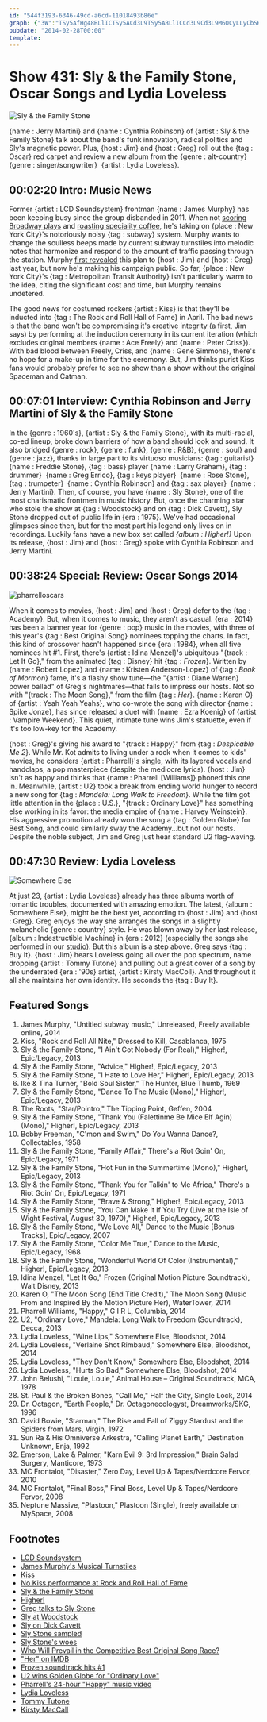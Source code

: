 ```yaml
---
id: "544f3193-6346-49cd-a6cd-11018493b86e"
graph: {"3W":"TSy5AfHg48BLlICTSy5ACd3L9TSy5ABLlICCd3L9Cd3L9M6OCyLLyCbSHgLHGbUsiSHgLHSHgLHwJyfABE43FSHgLH","BP":"3jrd1jlNJxiFTswj8LuM2Yk4tBMNqgDItVXJ4yBuMM27xvwobT9NMWNBCimsKoWZmpqb9QnGBA2pqb9Q","1S0":"X6cfdiJzX4BHm1GaBZZ9ErJq6S5XD1ENuzqS5XD1BEsGKThff3BEsGKENuzqENuzqGAI5kENuzqiz7nfENuzqThff3ENuzqp5o0iThff3p5o0iThff3iz7nfGAI5kThff34tZjqiz7nf1SxPRiJzX4dTOfpiJzX4e9cc3iJzX4iJzX4wRGXv9w2aHwRGXvODERudTOfp9jnRZaBZZ9aBZZ9r8caIaBZZ9nmGDy9jnRZr8caIGAln0HA3gpHA3gpyHtqzGcknYyHtqzGAln0yHtqz","276":"HbBgOjsZm3HbBgOI9PgrBCW2xHbBgODgehxHbBgO7q8hCHbBgO97qipDgehx97qipX6cfd97qipBHm1G"}
pubdate: "2014-02-28T00:00"
template: 
---
```






# Show 431: Sly & the Family Stone, Oscar Songs and Lydia Loveless

![Sly & the Family Stone](https://static.soundopinions.org/images/2014/sly_web.jpg)

{name : Jerry Martini} and {name : Cynthia Robinson} of {artist : Sly & the Family Stone} talk about the band's funk innovation, radical politics and Sly's magnetic power. Plus, {host : Jim} and {host : Greg} roll out the {tag : Oscar} red carpet and review a new album from the {genre : alt-country}  {genre : singer/songwriter}  {artist : Lydia Loveless}.



## 00:02:20 Intro: Music News

Former {artist : LCD Soundsystem} frontman {name : James Murphy} has been keeping busy since the group disbanded in 2011. When not [scoring Broadway plays](show/414/) and [roasting speciality coffee](http://www.bluebottlecoffee.com/products/house-of-good), he's taking on {place : New York City}'s notoriously noisy {tag : subway} system. Murphy wants to change the soulless beeps made by current subway turnstiles into melodic notes that harmonize and respond to the amount of traffic passing through the station. Murphy [first revealed](https://soundcloud.com/soundopinions/james-murphy-on-his-dream-nyc) this plan to {host : Jim} and {host : Greg} last year, but now he's making his campaign public. So far, {place : New York City}'s {tag : Metropolitan Transit Authority} isn't particularly warm to the idea, citing the significant cost and time, but Murphy remains undetered.

The good news for costumed rockers {artist : Kiss} is that they'll be inducted into {tag : The Rock and Roll Hall of Fame} in April. The bad news is that the band won't be compromising it's creative integrity (a first, Jim says) by performing at the induction ceremony in its current iteration (which excludes original members {name : Ace Freely} and {name : Peter Criss}). With bad blood between Freely, Criss, and {name : Gene Simmons}, there's no hope for a make-up in time for the ceremony. But, Jim thinks purist Kiss fans would probably prefer to see no show than a show without the original Spaceman and Catman.



## 00:07:01 Interview: Cynthia Robinson and Jerry Martini of Sly & the Family Stone

In the {genre : 1960's}, {artist : Sly & the Family Stone}, with its multi-racial, co-ed lineup, broke down barriers of how a band should look and sound. It also bridged {genre : rock}, {genre : funk}, {genre : R&B}, {genre : soul} and {genre : jazz}, thanks in large part to its virtuoso musicians: {tag : guitarist}  {name : Freddie Stone}, {tag : bass} player {name : Larry Graham}, {tag : drummer}  {name : Greg Errico}, {tag : keys player}  {name : Rose Stone}, {tag : trumpeter}  {name : Cynthia Robinson} and {tag : sax player}  {name : Jerry Martini}. Then, of course, you have {name : Sly Stone}, one of the most charismatic frontmen in music history. But, once the charming star who stole the show at {tag : Woodstock} and on {tag : Dick Cavett}, Sly Stone dropped out of public life in {era : 1975}. We've had occasional glimpses since then, but for the most part his legend only lives on in recordings. Luckily fans have a new box set called *{album : Higher!}* Upon its release, {host : Jim} and {host : Greg} spoke with Cynthia Robinson and Jerry Martini.



## 00:38:24 Special: Review: Oscar Songs 2014

![pharrelloscars](https://static.soundopinions.org/assets/431/1S00.jpg)

When it comes to movies, {host : Jim} and {host : Greg} defer to the {tag : Academy}. But, when it comes to music, they aren't as casual. {era : 2014} has been a banner year for {genre : pop} music in the movies, with three of this year's {tag : Best Original Song} nominees topping the charts. In fact, this kind of crossover hasn't happened since {era : 1984}, when all five nominees hit #1. First, there's {artist : Idina Menzel}'s ubiquitous "{track : Let It Go}," from the animated {tag : Disney} hit {tag : *Frozen*}. Written by {name : Robert Lopez} and {name : Kristen Anderson-Lopez} of {tag : *Book of Mormon*} fame, it's a flashy show tune—the "{artist : Diane Warren} power ballad" of Greg's nightmares—that fails to impress our hosts. Not so with "{track : The Moon Song}," from the film {tag : *Her*}. {name : Karen O} of {artist : Yeah Yeah Yeahs}, who co-wrote the song with director {name : Spike Jonze}, has since released a duet with {name : Ezra Koenig} of {artist : Vampire Weekend}. This quiet, intimate tune wins Jim's statuette, even if it's too low-key for the Academy.

{host : Greg}'s giving his award to "{track : Happy}" from {tag : *Despicable Me 2*}. While Mr. Kot admits to living under a rock when it comes to kids' movies, he considers {artist : Pharrell}'s single, with its layered vocals and handclaps, a pop masterpiece (despite the mediocre lyrics). {host : Jim} isn't as happy and thinks that {name : Pharrell [Williams]} phoned this one in. Meanwhile, {artist : U2} took a break from ending world hunger to record a new song for {tag : *Mandela: Long Walk to Freedom*}. While the film got little attention in the {place : U.S.}, "{track : Ordinary Love}" has something else working in its favor: the media empire of {name : Harvey Weinstein}. His aggressive promotion already won the song a {tag : Golden Globe} for Best Song, and could similarly sway the Academy...but not our hosts. Despite the noble subject, Jim and Greg just hear standard U2 flag-waving.



## 00:47:30 Review: Lydia Loveless

![Somewhere Else](https://static.soundopinions.org/assets/431/2760.jpg)

At just 23, {artist : Lydia Loveless} already has three albums worth of romantic troubles, documented with amazing emotion. The latest, {album : Somewhere Else}, might be the best yet, according to {host : Jim} and {host : Greg}. Greg enjoys the way she arranges the songs in a slightly melancholic {genre : country} style. He was blown away by her last release, {album : Indestructible Machine} in {era : 2012} (especially the songs she performed in our [studio](http://www.soundopinions.org/show/348/)). But this album is a step above. Greg says {tag : Buy It}. {host : Jim} hears Loveless going all over the pop spectrum, name dropping {artist : Tommy Tutone} and pulling out a great cover of a song by the underrated {era : '90s} artist, {artist : Kirsty MacColl}. And throughout it all she maintains her own identity. He seconds the {tag : Buy It}.



## Featured Songs

1. James Murphy, "Untitled subway music," Unreleased, Freely available online, 2014
2. Kiss, "Rock and Roll All Nite," Dressed to Kill, Casablanca, 1975
3. Sly & the Family Stone, "I Ain't Got Nobody (For Real)," Higher!, Epic/Legacy, 2013
4. Sly & the Family Stone, "Advice," Higher!, Epic/Legacy, 2013
5. Sly & the Family Stone, "I Hate to Love Her," Higher!, Epic/Legacy, 2013
6. Ike & Tina Turner, "Bold Soul Sister," The Hunter, Blue Thumb, 1969
7. Sly & the Family Stone, "Dance To The Music (Mono)," Higher!, Epic/Legacy, 2013
8. The Roots, "Star/Pointro," The Tipping Point, Geffen, 2004
9. Sly & the Family Stone, "Thank You (Falettinme Be Mice Elf Agin) (Mono)," Higher!, Epic/Legacy, 2013
10. Bobby Freeman, "C'mon and Swim," Do You Wanna Dance?, Collectables, 1958
11. Sly & the Family Stone, "Family Affair," There's a Riot Goin' On, Epic/Legacy, 1971
12. Sly & the Family Stone, "Hot Fun in the Summertime (Mono)," Higher!, Epic/Legacy, 2013
13. Sly & the Family Stone, "Thank You for Talkin' to Me Africa," There's a Riot Goin' On, Epic/Legacy, 1971
14. Sly & the Family Stone, "Brave & Strong," Higher!, Epic/Legacy, 2013
15. Sly & the Family Stone, "You Can Make It If You Try (Live at the Isle of Wight Festival, August 30, 1970)," Higher!, Epic/Legacy, 2013
16. Sly & the Family Stone, "We Love All," Dance to the Music [Bonus Tracks], Epic/Legacy, 2007
17. Sly & the Family Stone, "Color Me True," Dance to the Music, Epic/Legacy, 1968
18. Sly & the Family Stone, "Wonderful World Of Color (Instrumental)," Higher!, Epic/Legacy, 2013
19. Idina Menzel, "Let It Go," Frozen (Original Motion Picture Soundtrack), Walt Disney, 2013
20. Karen O, "The Moon Song (End Title Credit)," The Moon Song (Music From and Inspired By the Motion Picture Her), WaterTower, 2014
21. Pharrell Williams, "Happy," G I R L, Columbia, 2014
22. U2, "Ordinary Love," Mandela: Long Walk to Freedom (Soundtrack), Decca, 2013
23. Lydia Loveless, "Wine Lips," Somewhere Else, Bloodshot, 2014
24. Lydia Loveless, "Verlaine Shot Rimbaud," Somewhere Else, Bloodshot, 2014
25. Lydia Loveless, "They Don't Know," Somewhere Else, Bloodshot, 2014
26. Lydia Loveless, "Hurts So Bad," Somewhere Else, Bloodshot, 2014
27. John Belushi, "Louie, Louie," Animal House – Original Soundtrack, MCA, 1978
28. St. Paul & the Broken Bones, "Call Me," Half the City, Single Lock, 2014
29. Dr. Octagon, "Earth People," Dr. Octagonecologyst, Dreamworks/SKG, 1996
30. David Bowie, "Starman," The Rise and Fall of Ziggy Stardust and the Spiders from Mars, Virgin, 1972
31. Sun Ra & His Omniverse Arkestra, "Calling Planet Earth," Destination Unknown, Enja, 1992
32. Emerson, Lake & Palmer,  "Karn Evil 9: 3rd Impression," Brain Salad Surgery, Manticore, 1973
33. MC Frontalot, "Disaster," Zero Day, Level Up & Tapes/Nerdcore Fervor, 2010
34. MC Frontalot, "Final Boss," Final Boss, Level Up & Tapes/Nerdcore Fervor, 2008
35. Neptune Massive, "Plastoon," Plastoon (Single), freely available on MySpace, 2008



## Footnotes

- [LCD Soundsystem](http://lcdsoundsystem.com/main/)
- [James Murphy's Musical Turnstiles](http://www.rollingstone.com/music/news/james-murphy-wants-to-make-nyc-subway-turnstiles-more-musical-20140224#ixzz2uXjJ5GRn)
- [Kiss](http://www.kissonline.com/)
- [No Kiss performance at Rock and Roll Hall of Fame](http://www.rollingstone.com/music/news/kiss-cancel-rock-hall-of-fame-performance-after-lineup-dispute-20140223)
- [Sly & the Family Stone](http://www.slystonemusic.com/)
- [Higher!](http://www.slystonemusic.com/news/sly-family-stone-deluxe-4cd-box-set-higher-be-released-august-27th)
- [Greg talks to Sly Stone](http://www.popmatters.com/article/sly-stone-says-hes-ready-to-step-back-into-the-spotlight/)
- [Sly at Woodstock](http://www.youtube.com/watch?v=3fZBaPS_XvQ)
- [Sly on Dick Cavett](http://vimeo.com/23614362)
- [Sly Stone sampled](http://www.whosampled.com/Sly-%26-the-Family-Stone/)
- [Sly Stone's woes](http://latimesblogs.latimes.com/gossip/2011/09/sly-stone-homeless-sly-and-the-family-stone.html)
- [Who Will Prevail in the Competitive Best Original Song Race?](http://www.hollywoodreporter.com/race/oscars-who-will-prevail-competitive-683073)
- ["Her" on IMDB](http://www.imdb.com/title/tt1798709/)
- [Frozen soundtrack hits #1](http://www.rollingstone.com/music/news/on-the-charts-frozen-soundtrack-rides-polar-vortex-to-number-one-20140108)
- [U2 wins Golden Globe for "Ordinary Love"](http://www.spin.com/articles/2014-golden-globe-best-song-u2-ordinary-love/)
- [Pharrell's 24-hour "Happy" music video](http://24hoursofhappy.com/)
- [Lydia Loveless](http://lydialoveless.com/)
- [Tommy Tutone](http://www.youtube.com/watch?v=6WTdTwcmxyo)
- [Kirsty MacCall](http://www.kirstymaccoll.com/)